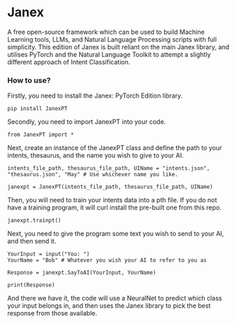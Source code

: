 # Janex
A free open-source framework which can be used to build Machine Learning tools, LLMs, and Natural Language Processing scripts with full simplicity. This edition of Janex is built reliant on the main Janex library, and utilises PyTorch and the Natural Language Toolkit to attempt a slightly different approach of Intent Classification.

<h3> How to use? </h3>

Firstly, you need to install the Janex: PyTorch Edition library.
```
pip install JanexPT
```

Secondly, you need to import JanexPT into your code.
```
from JanexPT import *
```

Next, create an instance of the JanexPT class and define the path to your intents, thesaurus, and the name you wish to give to your AI.
```
intents_file_path, thesaurus_file_path, UIName = "intents.json", "thesaurus.json", "May" # Use whichever name you like.

janexpt = JanexPT(intents_file_path, thesaurus_file_path, UIName)

```

Then, you will need to train your intents data into a pth file. If you do not have a training program, it will curl install the pre-built one from this repo.
```
janexpt.trainpt()
```

Next, you need to give the program some text you wish to send to your AI, and then send it.
```
YourInput = input("You: ")
YourName = "Bob" # Whatever you wish your AI to refer to you as

Response = janexpt.SayToAI(YourInput, YourName)

print(Response)
```

And there we have it, the code will use a NeuralNet to predict which class your input belongs in, and then uses the Janex library to pick the best response from those available.
